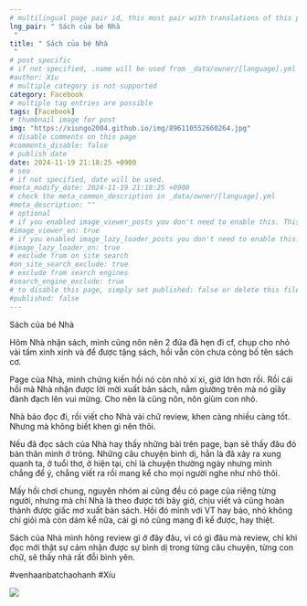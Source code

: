 ```yaml
---
# multilingual page pair id, this must pair with translations of this page. (This name must be unique)
lng_pair: " Sách của bé Nhà
 "
title: " Sách của bé Nhà
 "
# post specific
# if not specified, .name will be used from _data/owner/[language].yml
#author: Xíu
# multiple category is not supported
category: Facebook
# multiple tag entries are possible
tags: [Facebook]
# thumbnail image for post
img: "https://xiungo2004.github.io/img/896110552660264.jpg"
# disable comments on this page
#comments_disable: false
# publish date
date: 2024-11-19 21:18:25 +0900
# seo
# if not specified, date will be used.
#meta_modify_date: 2024-11-19 21:18:25 +0900
# check the meta_common_description in _data/owner/[language].yml
#meta_description: ""
# optional
# if you enabled image_viewer_posts you don't need to enable this. This is only if image_viewer_posts = false
#image_viewer_on: true
# if you enabled image_lazy_loader_posts you don't need to enable this. This is only if image_lazy_loader_posts = false
#image_lazy_loader_on: true
# exclude from on site search
#on_site_search_exclude: true
# exclude from search engines
#search_engine_exclude: true
# to disable this page, simply set published: false or delete this file
#published: false
---
```

Sách của bé Nhà

Hôm Nhà nhận sách, mình cũng nôn nên 2 đứa đã hẹn đi cf, chụp cho nhỏ vài tấm xinh xinh và để được tặng sách, hồi vẫn còn chưa công bố tên sách cơ.

Page của Nhà, mình chứng kiến hồi nó còn nhỏ xí xi, giờ lớn hơn rồi. Rồi cái hồi mà Nhà nhận được lời mời xuất bản sách, nằm giường trên mà nó giãy đành đạch lên vui mừng. Cho nên là cũng nôn, nôn giùm con nhỏ.

Nhà bảo đọc đi, rồi viết cho Nhà vài chữ review, khen càng nhiều càng tốt. Nhưng mà không biết khen gì nên thôi.

Nếu đã đọc sách của Nhà hay thấy những bài trên page, bạn sẽ thấy đâu đó bản thân mình ở trỏng. Những câu chuyện bình dị, hẳn là đã xảy ra xung quanh ta, ở tuổi thơ, ở hiện tại, chỉ là chuyện
thường ngày nhưng mình chẳng để ý, chẳng viết ra rồi mang kể cho mọi người nghe như nhỏ thôi.

Mấy hồi chơi chung, nguyên nhóm ai cũng đều có page của riêng từng người, nhưng mà chỉ Nhà là theo được tới bây giờ, chịu viết và cũng hoàn thành được giấc mơ xuất bản sách. Hồi đó mình với VT hay bảo, nhỏ không chỉ giỏi mà còn dám kể nữa, cái gì nó cũng mang đi kể được, hay thiệt.

Sách của Nhà mình hông review gì ở đây đâu, vì có gì đâu mà review, chỉ khi đọc mới thật sự cảm nhận được sự bình dị trong từng câu chuyện, từng con chữ, sẽ thấy nhà rất đỗi bình yên.

#venhaanbatchaohanh
#Xíu
<!-- outline-end -->
<img src= "https://xiungo2004.github.io/img/896110552660264.jpg">